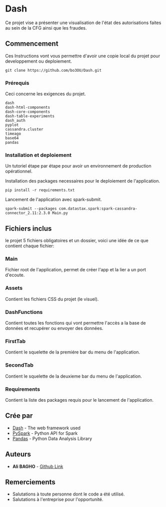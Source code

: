 # Dash

Ce projet vise a présenter une visualisation de l'état des autorisations faites au sein de la CFG ainsi que les fraudes.

## Commencement

Ces Instructions vont vous permettre d'avoir une copie local du projet pour developpement ou deploiement. 
```
git clone https://github.com/bo3OU/Dash.git
```

### Prérequis

Ceci concerne les exigences du projet.

```
dash 
dash-html-components 
dash-core-components 
dash-table-experiments
dash_auth
pyplot
cassandra.cluster
timeago
base64
pandas
```

### Installation et deploiement

Un tutoriel étape par étape pour avoir un environnement de production opérationnel. 

Installation des packages necessaires pour le deploiement de l'application.

```
pip install -r requirements.txt
```

Lancement de l'application avec spark-submit.

```
spark-submit --packages com.datastax.spark:spark-cassandra-connector_2.11:2.3.0 Main.py
```

## Fichiers inclus

le projet 5 fichiers obligatoires et un dossier, voici une idée de ce que contient chaque fichier:

### Main

Fichier root de l'application, permet de créer l'app et la lier a un port d'ecoute.

### Assets

Contient les fichiers CSS du projet (le visuel).

### DashFunctions

Contient toutes les fonctions qui vont permettre l'accès a la base de données et recupérer ou envoyer des données.

### FirstTab

Contient le squelette de la premiére bar du menu de l'application.

### SecondTab

Contient le squelette de la deuxieme bar du menu de l'application.

### Requirements

Contient la liste des packages requis pour le lancement de l'application.


## Crée par

* [Dash](https://dash.plot.ly/) - The web framework used
* [PySpark](http://spark.apache.org/docs/2.2.0/api/python/pyspark.html) - Python API for Spark
* [Pandas](https://pandas.pydata.org/) - Python Data Analysis Library

## Auteurs

* **Ali BAGHO** - [Github Link](https://github.com/bo3ou)

## Remerciements

* Salutations à toute personne dont le code a été utilisé.
* Salutations à l'entreprise pour l'opportunité.
